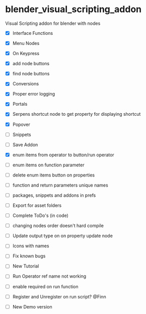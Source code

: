 # blender_visual_scripting_addon
Visual Scripting addon for blender with nodes

- [X] Interface Functions
- [X] Menu Nodes
- [X] On Keypress
- [X] add node buttons
- [X] find node buttons
- [X] Conversions
- [X] Proper error logging
- [X] Portals
- [X] Serpens shortcut node to get property for displaying shortcut
- [X] Popover

- [ ] Snippets
- [ ] Save Addon

- [X] enum items from operator to button/run operator
- [ ] enum items on function parameter
- [ ] delete enum items button on properties
- [ ] function and return parameters unique names
- [ ] packages, snippets and addons in prefs
- [ ] Export for asset folders
- [ ] Complete ToDo's (in code)
- [ ] changing nodes order doesn't hard compile
- [ ] Update output type on on property update node
- [ ] Icons with names
- [ ] Fix known bugs
- [ ] New Tutorial

- [ ] Run Operator ref name not working
- [ ] enable required on run function

- [ ] Register and Unregister on run script? @Finn
- [ ] New Demo version